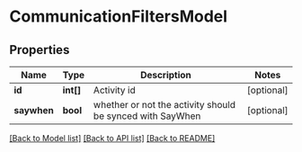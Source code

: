 # CommunicationFiltersModel

## Properties
Name | Type | Description | Notes
------------ | ------------- | ------------- | -------------
**id** | **int[]** | Activity id | [optional] 
**saywhen** | **bool** | whether or not the activity should be synced with SayWhen | [optional] 

[[Back to Model list]](../README.md#documentation-for-models) [[Back to API list]](../README.md#documentation-for-api-endpoints) [[Back to README]](../README.md)


